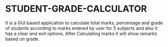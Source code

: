 # STUDENT-GRADE-CALCULATOR
It is a GUI based application to calculate total marks, percentage and grade of students according to marks entered by user for 5 subjects and also it has a clear and exit options. After Calculating marks it will show remarks based on grade.
